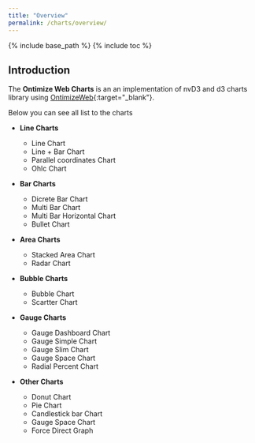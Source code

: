 ```yaml
---
title: "Overview"
permalink: /charts/overview/
---
```

{% include base_path %}
{% include toc %}

## Introduction

The **Ontimize Web Charts** is an an implementation of nvD3 and d3 charts library using [OntimizeWeb](https://github.com/OntimizeWeb/ontimize-web-ngx){:target="_blank"}.

Below you can see all list to the charts 
* **Line Charts**
    * Line Chart
    * Line + Bar Chart
    * Parallel coordinates Chart
    * Ohlc Chart

* **Bar Charts**
    * Dicrete Bar Chart
    * Multi Bar Chart
    * Multi Bar Horizontal Chart
    * Bullet Chart

* **Area Charts**
    * Stacked Area Chart
    * Radar Chart

* **Bubble Charts**
    * Bubble Chart
    * Scartter Chart

* **Gauge Charts**
    * Gauge Dashboard Chart
    * Gauge Simple Chart
    * Gauge Slim Chart
    * Gauge Space Chart
    * Radial Percent Chart

* **Other Charts**
    * Donut Chart
    * Pie Chart
    * Candlestick bar Chart
    * Gauge Space Chart
    * Force Direct Graph